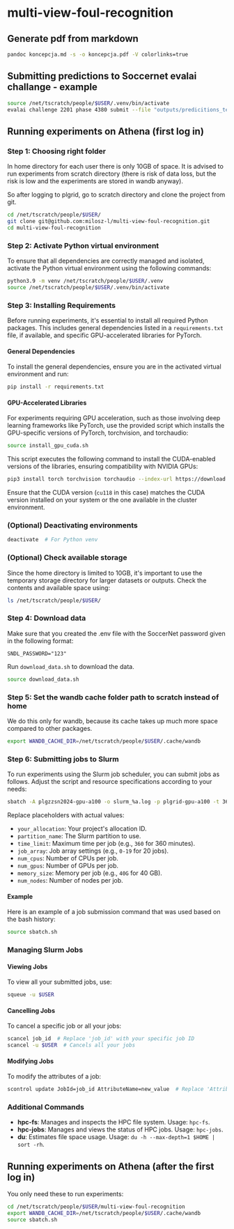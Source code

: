 # multi-view-foul-recognition

## Generate pdf from markdown
```bash
pandoc koncepcja.md -s -o koncepcja.pdf -V colorlinks=true
```

## Submitting predictions to Soccernet evalai challange - example
```bash
source /net/tscratch/people/$USER/.venv/bin/activate
evalai challenge 2201 phase 4380 submit --file "outputs/predicitions_test_2024-05-15 22:16:34.024181.json"  --large --public
```

## Running experiments on Athena (first log in)

### Step 1: Choosing right folder
In home directory for each user there is only 10GB of space. It is advised to run experiments from scratch directory (there is risk of data loss, but the risk is low and the experiments are stored in wandb anyway).

So after logging to plgrid, go to scratch directory and clone the project from git.
```bash
cd /net/tscratch/people/$USER/
git clone git@github.com:milosz-l/multi-view-foul-recognition.git
cd multi-view-foul-recognition
```


### Step 2: Activate Python virtual environment
To ensure that all dependencies are correctly managed and isolated, activate the Python virtual environment using the following commands:
```bash
python3.9 -m venv /net/tscratch/people/$USER/.venv
source /net/tscratch/people/$USER/.venv/bin/activate
```

### Step 3: Installing Requirements
Before running experiments, it's essential to install all required Python packages. This includes general dependencies listed in a `requirements.txt` file, if available, and specific GPU-accelerated libraries for PyTorch.
#### General Dependencies
To install the general dependencies, ensure you are in the activated virtual environment and run:
```bash
pip install -r requirements.txt
```

#### GPU-Accelerated Libraries
For experiments requiring GPU acceleration, such as those involving deep learning frameworks like PyTorch, use the provided script which installs the GPU-specific versions of PyTorch, torchvision, and torchaudio:
```bash
source install_gpu_cuda.sh
```

This script executes the following command to install the CUDA-enabled versions of the libraries, ensuring compatibility with NVIDIA GPUs:
```bash
pip3 install torch torchvision torchaudio --index-url https://download.pytorch.org/whl/cu118
```

Ensure that the CUDA version (`cu118` in this case) matches the CUDA version installed on your system or the one available in the cluster environment.

### (Optional) Deactivating environments
```bash
deactivate  # For Python venv
```

### (Optional) Check available storage
Since the home directory is limited to 10GB, it's important to use the temporary storage directory for larger datasets or outputs. Check the contents and available space using:
```bash
ls /net/tscratch/people/$USER/
```

### Step 4: Download data
Make sure that you created the .env file with the SoccerNet password given in the following format:
```
SNDL_PASSWORD="123"
```

Run `download_data.sh` to download the data.
```bash
source download_data.sh
```

### Step 5: Set the wandb cache folder path to scratch instead of home
We do this only for wandb, because its cache takes up much more space compared to other packages.
```bash
export WANDB_CACHE_DIR=/net/tscratch/people/$USER/.cache/wandb
```

### Step 6: Submitting jobs to Slurm
To run experiments using the Slurm job scheduler, you can submit jobs as follows. Adjust the script and resource specifications according to your needs:
```bash
sbatch -A plgzzsn2024-gpu-a100 -o slurm_%a.log -p plgrid-gpu-a100 -t 360 -c 4 --gres gpu:1 --mem 40G --nodes 1 run_train_vars.sh
```

Replace placeholders with actual values:
- `your_allocation`: Your project's allocation ID.
- `partition_name`: The Slurm partition to use.
- `time_limit`: Maximum time per job (e.g., `360` for 360 minutes).
- `job_array`: Job array settings (e.g., `0-19` for 20 jobs).
- `num_cpus`: Number of CPUs per job.
- `num_gpus`: Number of GPUs per job.
- `memory_size`: Memory per job (e.g., `40G` for 40 GB).
- `num_nodes`: Number of nodes per job.

#### Example
Here is an example of a job submission command that was used based on the bash history:
```bash
source sbatch.sh
```
<!-- ```bash
sbatch -A plgzzsn2024-gpu-a100 -o slurm_%a.log -p plgrid-gpu-a100 -t 360 --array 0-1 -c 4 --gres gpu:1 --mem 40G --nodes 1 run_train_vars.sh
``` -->

### Managing Slurm Jobs

#### Viewing Jobs
To view all your submitted jobs, use:
```bash
squeue -u $USER
```

#### Cancelling Jobs
To cancel a specific job or all your jobs:
```bash
scancel job_id  # Replace 'job_id' with your specific job ID
scancel -u $USER  # Cancels all your jobs
```

#### Modifying Jobs
To modify the attributes of a job:
```bash
scontrol update JobId=job_id AttributeName=new_value  # Replace 'AttributeName' and 'new_value' appropriately
```

### Additional Commands

- **hpc-fs**: Manages and inspects the HPC file system. Usage: `hpc-fs`.
- **hpc-jobs**: Manages and views the status of HPC jobs. Usage: `hpc-jobs`.
- **du**: Estimates file space usage. Usage: `du -h --max-depth=1 $HOME | sort -rh`.

## Running experiments on Athena (after the first log in)
You only need these to run experiments:
```bash
cd /net/tscratch/people/$USER/multi-view-foul-recognition
export WANDB_CACHE_DIR=/net/tscratch/people/$USER/.cache/wandb
source sbatch.sh
```
